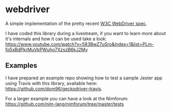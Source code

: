 # webdriver

A simple implementation of the pretty recent [W3C WebDriver spec](https://www.w3.org/TR/webdriver/).

I have coded this library during a livestream, if you want to learn more about it's internals and how it can be used take a look:
https://www.youtube.com/watch?v=583BwZ7uSro&index=1&list=PLm-fq5xBdPkrMuVkPWuho7XzszB6kJ2My


## Examples

I have prepared an example repo showing how to test a sample Jester app using Travis with this library, available here: https://github.com/dom96/geckodriver-travis.

For a larger example you can have a look at the Nimforum: https://github.com/nim-lang/nimforum/tree/master/tests

